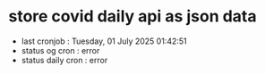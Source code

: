 # store covid daily api as json data

- last cronjob : Tuesday, 01 July 2025 01:42:51
- status og cron : error
- status daily cron : error
      
      